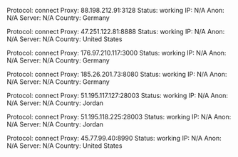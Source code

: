 Protocol: connect
Proxy: 88.198.212.91:3128
Status: working
IP: N/A
Anon: N/A
Server: N/A
Country: Germany

Protocol: connect
Proxy: 47.251.122.81:8888
Status: working
IP: N/A
Anon: N/A
Server: N/A
Country: United States

Protocol: connect
Proxy: 176.97.210.117:3000
Status: working
IP: N/A
Anon: N/A
Server: N/A
Country: Germany

Protocol: connect
Proxy: 185.26.201.73:8080
Status: working
IP: N/A
Anon: N/A
Server: N/A
Country: Germany

Protocol: connect
Proxy: 51.195.117.127:28003
Status: working
IP: N/A
Anon: N/A
Server: N/A
Country: Jordan

Protocol: connect
Proxy: 51.195.118.225:28003
Status: working
IP: N/A
Anon: N/A
Server: N/A
Country: Jordan

Protocol: connect
Proxy: 45.77.99.40:8990
Status: working
IP: N/A
Anon: N/A
Server: N/A
Country: United States

